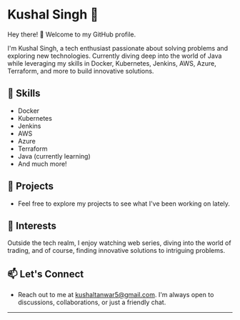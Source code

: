 # Kushal Singh 🚀

Hey there! 👋 Welcome to my GitHub profile.

I'm Kushal Singh, a tech enthusiast passionate about solving problems and exploring new technologies. Currently diving deep into the world of Java while leveraging my skills in Docker, Kubernetes, Jenkins, AWS, Azure, Terraform, and more to build innovative solutions.

## 🌟 Skills

- Docker
- Kubernetes
- Jenkins
- AWS
- Azure
- Terraform
- Java (currently learning)
- And much more!

## 💼 Projects

- Feel free to explore my projects to see what I've been working on lately.


## 🌌 Interests

Outside the tech realm, I enjoy watching web series, diving into the world of trading, and of course, finding innovative solutions to intriguing problems.

## 📫 Let's Connect

- Reach out to me at kushaltanwar5@gmail.com. I'm always open to discussions, collaborations, or just a friendly chat.

---
